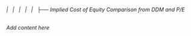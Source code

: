 ###### |   |   |   |   |   ├── Implied Cost of Equity Comparison from DDM and P/E

*Add content here*
